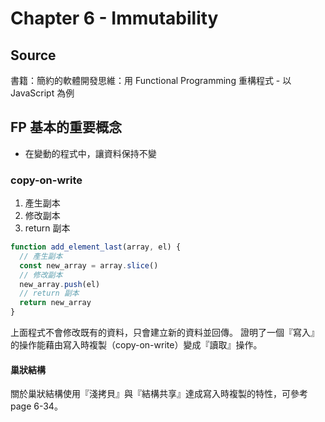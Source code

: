 # Chapter 6 - Immutability

## Source

書籍：簡約的軟體開發思維：用 Functional Programming 重構程式 - 以 JavaScript 為例

## FP 基本的重要概念

- 在變動的程式中，讓資料保持不變

### copy-on-write

1. 產生副本
2. 修改副本
3. return 副本

```javascript
function add_element_last(array, el) {
  // 產生副本
  const new_array = array.slice()
  // 修改副本
  new_array.push(el)
  // return 副本
  return new_array
}
```

上面程式不會修改既有的資料，只會建立新的資料並回傳。
證明了一個『寫入』的操作能藉由寫入時複製（copy-on-write）變成『讀取』操作。

#### 巢狀結構

關於巢狀結構使用『淺拷貝』與『結構共享』達成寫入時複製的特性，可參考 page 6-34。
